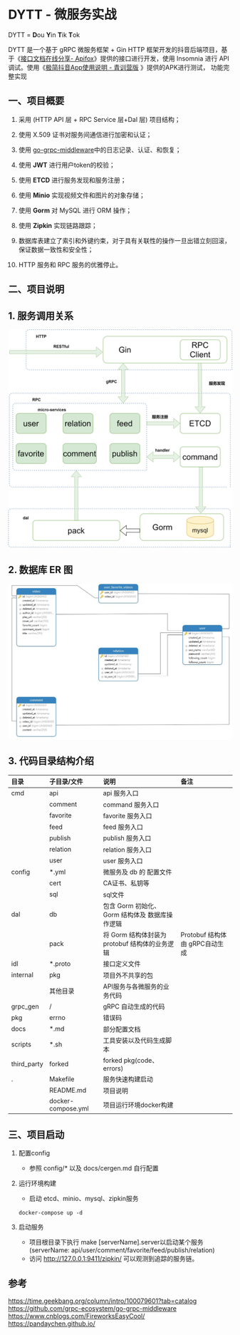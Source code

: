 <!--
 * @Author: jf-011101 2838264218@qq.com
 * @Date: 2022-08-20 22:34:15
 * @LastEditors: jf-011101 2838264218@qq.com
 * @LastEditTime: 2022-08-21 11:58:46
 * @FilePath: \dytt\README.md
 * @Description: functions and args
-->
# DYTT - 微服务实战
DYTT = **D**ou **Y**in **T**ik **T**ok

DYTT 是一个基于 gRPC 微服务框架 + Gin HTTP 框架开发的抖音后端项目，基于《[接口文档在线分享](https://www.apifox.cn/apidoc/shared-8cc50618-0da6-4d5e-a398-76f3b8f766c5/)[- Apifox](https://www.apifox.cn/apidoc/shared-8cc50618-0da6-4d5e-a398-76f3b8f766c5/)》提供的接口进行开发，使用 Insomnia 进行 API 调试。使用《[极简抖音App使用说明 - 青训营版](https://bytedance.feishu.cn/docs/doccnM9KkBAdyDhg8qaeGlIz7S7) 》提供的APK进行测试， 功能完整实现

## 一、项目概要
 

1. 采用 (HTTP API 层 + RPC Service 层+Dal 层) 项目结构；

2. 使用 X.509 证书对服务间通信进行加密和认证；

3. 使用 [go-grpc-middleware](https://github.com/grpc-ecosystem/go-grpc-middleware)中的日志记录、认证、和恢复；

4. 使用 **JWT** 进行用户token的校验；

5. 使用 **ETCD** 进行服务发现和服务注册；

6. 使用 **Minio** 实现视频文件和图片的对象存储；

7. 使用 **Gorm** 对 MySQL 进行 ORM 操作；

8. 使用 **Zipkin** 实现链路跟踪；

9. 数据库表建立了索引和外键约束，对于具有关联性的操作一旦出错立刻回滚，保证数据一致性和安全性；

10. HTTP 服务和 RPC 服务的优雅停止。



## 二、项目说明

## 1. 服务调用关系

![](https://raw.githubusercontent.com/JF-011101/Image_hosting_rep/main/20220909092129.png)
## 2. 数据库 ER 图

![](https://raw.githubusercontent.com/jf-011101/Image_hosting_rep/main/dytter1.jpg)
## 3. 代码目录结构介绍

| 目录 | 子目录/文件 | 说明 | 备注 |
|:--|:--|:--|:--|
| cmd | api | api 服务入口 |  |
|| comment | command 服务入口 ||
|| favorite | favorite 服务入口 ||
|| feed | feed 服务入口 ||
|| publish | publish 服务入口 ||
|| relation | relation 服务入口 ||
|| user | user 服务入口 ||
| config | *.yml |微服务及 db 的 配置文件||
||cert|CA证书、私钥等||
||sql|sql文件||
| dal | db | 包含 Gorm 初始化、Gorm 结构体及 数据库操作逻辑 ||
|| pack | 将 Gorm 结构体封装为 protobuf 结构体的业务逻辑 | Protobuf 结构体由 gRPC自动生成 |
| idl | *.proto |接口定义文件||
|internal|pkg|项目外不共享的包||
||其他目录|API服务与各微服务的业务代码||
| grpc_gen | / |gRPC 自动生成的代码||
| pkg | errno                   | 错误码 ||
|docs| *.md | 部分配置文档 |                                |
|scripts| *.sh | 工具安装以及代码生成脚本 ||
|third_party| forked | forked pkg(code、errors)                                                   ||
|.| Makefile | 服务快速构建启动                                             ||
|| README.md | 项目说明 ||
|| docker-compose.yml | 项目运行环境docker构建 ||
## 三、项目启动

1. 配置config
    - 参照 config/* 以及 docs/cergen.md 自行配置

2. 运行环境构建
    - 启动 etcd、minio、mysql、zipkin服务
    ```
    docker-compose up -d
    ```

3. 启动服务
    - 项目根目录下执行 make [serverName].server以启动某个服务(serverName: api/user/comment/favorite/feed/publish/relation)
    - 访问 http://127.0.0.1:9411/zipkin/ 可以观测到追踪的服务链。

## 参考
https://time.geekbang.org/column/intro/100079601?tab=catalog
https://github.com/grpc-ecosystem/go-grpc-middleware
https://www.cnblogs.com/FireworksEasyCool/
https://pandaychen.github.io/


